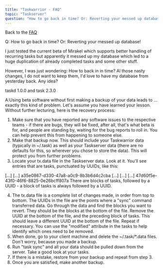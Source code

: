 ```yaml
---
title: "Taskwarrior - FAQ"
topic: "Taskserver"
question: "How to go back in time? Or: Reverting your messed up database!"
---
```


Back to the [FAQ](/support/faq)

Q: How to go back in time? Or: Reverting your messed up database!

I just tested the current beta of Mirakel which supports better handling of recurring tasks but apparently it messed up my database which led to a huge duplication of already completed tasks and some other stuff.

However, I was just wondering: How to back in in time? Al those nasty changes, I do not want to keep them, I'd love to have my database from yesterday back. Any idea?

taskd 1.0.0 and task 2.3.0

A:Using beta software without first making a backup of your data leads to ... exactly this kind of problem.
Let's assume you have learned your lesson.
Without further lecturing, here is the recovery process:

1. Make sure that you have reported any software issues to the respective teams - if there are bugs, they will be fixed, after all, that's what beta is for, and people are standing by, waiting for the bug reports to roll in.
You can help prevent this from happening to someone else.
2. Make that backup now.
This should include your Taskwarrior data (typically in ~/.task) as well as your Taskserver data (there are no defaults for this, so wherever you chose to store the data).
This will protect you from further problems.
3. Locate your tx.data file in the Taskserver data.
Look at it.
You'll see entries that are tasks, punctuated by UUIDs, like this: 

[...]
[...]
a35e0867-d330-47a8-a0c9-8b3b6d4c2cba
[...]
[...]
[...]
47d60f5e-43f0-46f6-8825-0e26bcff807a
There are blocks of tasks, followed by a UUID - a block of tasks is always followed by a UUID.

4. The tx.data file is a complete list of changes made, in order from top to bottom.
The UUIDs in the file are the points where a "sync" command transferred data.
Go through the data and find the blocks you want to revert.
They should be the blocks at the bottom of the file.
Remove the UUID at the bottom of the file, and the preceding block of tasks.
This should leave a different UUID at the bottom of the file.
Repeat if necessary.
You can use the "modified" attribute in the tasks to help identify which ones need to be removed.
5. When done, go to your client machine and delete the ~/.task/*.data files.
Don't worry, because you made a backup.
6. Run "task sync" and all your data should be pulled down from the server.
Take a good look at your tasks.
7. If there is a mistake, restore from your backup and repeat from step 3.
8. Once you are satisfied, make another backup.


